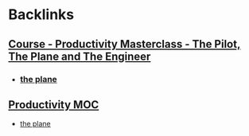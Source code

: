 
# Backlinks
## [Course - Productivity Masterclass - The Pilot, The Plane and The Engineer](<Course - Productivity Masterclass - The Pilot, The Plane and The Engineer.md>)
- ### [the plane](<the plane.md>)

## [Productivity MOC](<Productivity MOC.md>)
- [the plane](<the plane.md>)

